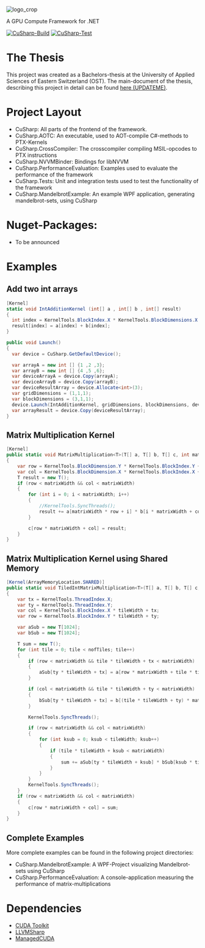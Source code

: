 
![logo_crop](https://github.com/dotnet4GPU/CuSharp/assets/36261505/f9f16dc4-15a6-41bb-8b97-9629fd8e6910)  
  
A GPU Compute Framework for .NET  
  
[![CuSharp-Build](https://github.com/dotnet4GPU/CuSharp/actions/workflows/cusharp-build.yml/badge.svg)](https://github.com/dotnet4GPU/CuSharp/actions/workflows/cusharp-build.yml)
[![CuSharp-Test](https://github.com/dotnet4GPU/CuSharp/actions/workflows/cusharp-test.yml/badge.svg)](https://github.com/dotnet4GPU/CuSharp/actions/workflows/cusharp-test.yml)

# The Thesis
This project was created as a Bachelors-thesis at the University of Applied Sciences of Eastern Switzerland (OST). The main-document of the thesis, describing this project in detail can be found [here (UPDATEME)](TOBEANNOUNCED).

# Project Layout
- CuSharp: All parts of the frontend of the framework.
- CuSharp.AOTC: An executable, used to AOT-compile C#-methods to PTX-Kernels
- CuSharp.CrossCompiler: The crosscompiler compiling MSIL-opcodes to PTX instructions
- CuSharp.NVVMBinder: Bindings for libNVVM
- CuSharp.PerformanceEvaluation: Examples used to evaluate the performance of the framework
- CuSharp.Tests: Unit and integration tests used to test the functionality of the framework
- CuSharp.MandelbrotExample: An example WPF application, generating mandelbrot-sets, using CuSharp

# Nuget-Packages:
- To be announced

# Examples
## Add two int arrays
```C#
[Kernel]
static void IntAdditionKernel (int[] a , int[] b , int[] result)
{
  int index = KernelTools.BlockIndex.X * KernelTools.BlockDimensions.X + KernelTools.ThreadIndex.X;
  result[index] = a[index] + b[index];
}

public void Launch()
{
  var device = CuSharp.GetDefaultDevice();

  var arrayA = new int [] {1 ,2 ,3};
  var arrayB = new int [] {4 ,5 ,6};
  var deviceArrayA = device.Copy(arrayA);
  var deviceArrayB = device.Copy(arrayB);
  var deviceResultArray = device.Allocate<int>(3);
  var gridDimensions = (1,1,1);
  var blockDimensions = (3,1,1);
  device.Launch(IntAdditionKernel, gridDimensions, blockDimensions, deviceArrayA, deviceArrayB, deviceResultArray);
  var arrayResult = device.Copy(deviceResultArray);
}
```

## Matrix Multiplication Kernel
```C#
[Kernel]
public static void MatrixMultiplication<T>(T[] a, T[] b, T[] c, int matrixWidth) where T : INumber<T>, new()
{
    var row = KernelTools.BlockDimension.Y * KernelTools.BlockIndex.Y + KernelTools.ThreadIndex.Y;
    var col = KernelTools.BlockDimension.X * KernelTools.BlockIndex.X + KernelTools.ThreadIndex.X;
    T result = new T(); 
    if (row < matrixWidth && col < matrixWidth)
    {
        for (int i = 0; i < matrixWidth; i++)
        {
            //KernelTools.SyncThreads();
            result += a[matrixWidth * row + i] * b[i * matrixWidth + col];
        }

        c[row * matrixWidth + col] = result;
    }
}
```

## Matrix Multiplication Kernel using Shared Memory
```C#
[Kernel(ArrayMemoryLocation.SHARED)]
public static void TiledIntMatrixMultiplication<T>(T[] a, T[] b, T[] c, int matrixWidth, int tileWidth, int nofTiles) where T : INumber<T>, new()
{
    var tx = KernelTools.ThreadIndex.X;
    var ty = KernelTools.ThreadIndex.Y;
    var col = KernelTools.BlockIndex.X * tileWidth + tx;
    var row = KernelTools.BlockIndex.Y * tileWidth + ty;

    var aSub = new T[1024];
    var bSub = new T[1024];

    T sum = new T();
    for (int tile = 0; tile < nofTiles; tile++)
    {
        if (row < matrixWidth && tile * tileWidth + tx < matrixWidth)
        {
            aSub[ty * tileWidth + tx] = a[row * matrixWidth + tile * tileWidth + tx];
        }

        if (col < matrixWidth && tile * tileWidth + ty < matrixWidth)
        {
            bSub[ty * tileWidth + tx] = b[(tile * tileWidth + ty) * matrixWidth + col];
        }

        KernelTools.SyncThreads();

        if (row < matrixWidth && col < matrixWidth)
        {
            for (int ksub = 0; ksub < tileWidth; ksub++)
            {
                if (tile * tileWidth + ksub < matrixWidth)
                {
                    sum += aSub[ty * tileWidth + ksub] * bSub[ksub * tileWidth + tx];
                }
            }
        }
        KernelTools.SyncThreads();
    }
    if (row < matrixWidth && col < matrixWidth)
    {
        c[row * matrixWidth + col] = sum;
    }
}
```

## Complete Examples
More complete examples can be found in the following project directories:
- CuSharp.MandelbrotExample: A WPF-Project visualizing Mandelbrot-sets using CuSharp
- CuSharp.PerformanceEvaluation: A console-application measuring the performance of matrix-multiplications

# Dependencies
- [CUDA Toolkit](https://developer.nvidia.com/cuda-toolkit)
- [LLVMSharp](https://github.com/dotnet/LLVMSharp)
- [ManagedCUDA](https://github.com/kunzmi/managedCuda)
